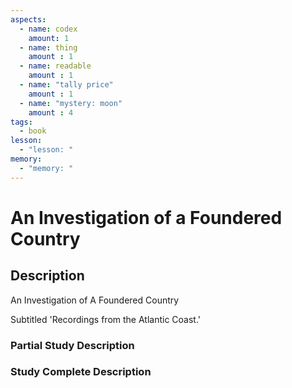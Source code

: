 ```yaml
---
aspects: 
  - name: codex
    amount: 1
  - name: thing
    amount : 1
  - name: readable
    amount : 1
  - name: "tally price"
    amount : 1
  - name: "mystery: moon"
    amount : 4
tags:
  - book
lesson:
  - "lesson: "
memory:
  - "memory: "
---
```


# An Investigation of a Foundered Country

## Description
An Investigation of A Foundered Country

Subtitled 'Recordings from the Atlantic Coast.'
### Partial Study Description

### Study Complete Description
